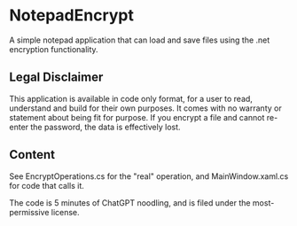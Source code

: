 # NotepadEncrypt
A simple notepad application that can load and save files using the .net encryption functionality.

## Legal Disclaimer
This application is available in code only format, for a user to read, understand and build for their own purposes. It comes with no warranty or statement about being fit for purpose. If you encrypt a file and cannot re-enter the password, the data is effectively lost.

## Content
See EncryptOperations.cs for the "real" operation, and MainWindow.xaml.cs for code that calls it.

The code is 5 minutes of ChatGPT noodling, and is filed under the most-permissive license.
